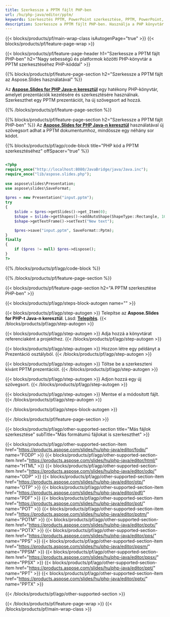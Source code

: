 ```yaml
---
title: Szerkessze a PPTM fájlt PHP-ben
url: /hu/php-java/editor/pptm/
keywords: Szerkesztés PPTM, PowerPoint szerkesztése, PPTM, PowerPoint, PHP API, PHP Library
description: Szerkessze a PPTM fájlt PHP-ben. Használja a PHP könyvtár API-t a PPTM fájlok szerkesztéséhez
---
```


{{< blocks/products/pf/main-wrap-class isAutogenPage="true" >}}
{{< blocks/products/pf/feature-page-wrap >}}

{{< blocks/products/pf/feature-page-header h1="Szerkessze a PPTM fájlt PHP-ben" h2="Nagy sebességű és platformok közötti PHP-könyvtár a PPTM szerkesztéséhez PHP-kóddal" >}}

{{% blocks/products/pf/feature-page-section h2="Szerkessze a PPTM fájlt az Aspose.Slides használatával" %}}

Az [**Aspose.Slides for PHP Java-n keresztül**](https://products.aspose.com/slides/hu/php-java/) egy hatékony PHP-könyvtár, amelyet prezentációk kezelésére és szerkesztésére használnak. Szerkeszthet egy PPTM prezentációt, ha új szövegsort ad hozzá. 

{{% /blocks/products/pf/feature-page-section %}}

{{% blocks/products/pf/feature-page-section  h2="Szerkessze a PPTM fájlt PHP-ben" %}}
Az [**Aspose.Slides for PHP Java-n keresztül**](https://products.aspose.com/slides/hu/php-java/) használatával új szövegsort adhat a PPTM dokumentumhoz, mindössze egy néhány sor kódot.

{{% blocks/products/pf/agp/code-block title="PHP kód a PPTM szerkesztéséhez" offSpacer="true" %}}

```php

<?php
require_once("http://localhost:8080/JavaBridge/java/Java.inc");
require_once("lib/aspose.slides.php");
 
use aspose\slides\Presentation;
use aspose\slides\SaveFormat;
 
$pres = new Presentation("input.pptm");
try
{
    $slide = $pres->getSlides()->get_Item(0);     
    $shape = $slide->getShapes()->addAutoShape(ShapeType::Rectangle, 10, 10, 100, 50);
    $shape->getTextFrame()->setText("New text");

    $pres->save("input.pptm", SaveFormat::Pptm);
}
finally
{
    if ($pres != null) $pres->dispose();
}
?>
```
{{% /blocks/products/pf/agp/code-block %}}

{{% /blocks/products/pf/feature-page-section %}}

{{< blocks/products/pf/feature-page-section  h2="A PPTM szerkesztése PHP-ben" >}}

{{< blocks/products/pf/agp/steps-block-autogen name="" >}}


{{< blocks/products/pf/agp/step-autogen >}}
Telepítse az **Aspose.Slides for PHP-t Java-n keresztül**. Lásd: [**Telepítés**](https://docs.aspose.com/slides/php-java/installation/).
{{< /blocks/products/pf/agp/step-autogen >}}

{{< blocks/products/pf/agp/step-autogen >}}
Adja hozzá a könyvtárat referenciaként a projekthez.
{{< /blocks/products/pf/agp/step-autogen >}}

{{< blocks/products/pf/agp/step-autogen >}}
Hozzon létre egy példányt a Prezentáció osztályból.
{{< /blocks/products/pf/agp/step-autogen >}}

{{< blocks/products/pf/agp/step-autogen >}}
Töltse be a szerkeszteni kívánt PPTM prezentációt.
{{< /blocks/products/pf/agp/step-autogen >}}

{{< blocks/products/pf/agp/step-autogen >}}
Adjon hozzá egy új szövegsort.
{{< /blocks/products/pf/agp/step-autogen >}}

{{< blocks/products/pf/agp/step-autogen >}}
Mentse el a módosított fájlt.
{{< /blocks/products/pf/agp/step-autogen >}}

{{< /blocks/products/pf/agp/steps-block-autogen >}}


{{< /blocks/products/pf/feature-page-section >}}

{{< blocks/products/pf/agp/other-supported-section title="Más fájlok szerkesztése" subTitle="Más formátumú fájlokat is szerkeszthet" >}}

{{< blocks/products/pf/agp/other-supported-section-item href="https://products.aspose.com/slides/hu/php-java/editor/fodp/" name="FODP" >}}
{{< blocks/products/pf/agp/other-supported-section-item href="https://products.aspose.com/slides/hu/php-java/editor/html/" name="HTML" >}}
{{< blocks/products/pf/agp/other-supported-section-item href="https://products.aspose.com/slides/hu/php-java/editor/odp/" name="ODP" >}}
{{< blocks/products/pf/agp/other-supported-section-item href="https://products.aspose.com/slides/hu/php-java/editor/otp/" name="OTP" >}}
{{< blocks/products/pf/agp/other-supported-section-item href="https://products.aspose.com/slides/hu/php-java/editor/pdf/" name="PDF" >}}
{{< blocks/products/pf/agp/other-supported-section-item href="https://products.aspose.com/slides/hu/php-java/editor/pot/" name="POT" >}}
{{< blocks/products/pf/agp/other-supported-section-item href="https://products.aspose.com/slides/hu/php-java/editor/potm/" name="POTM" >}}
{{< blocks/products/pf/agp/other-supported-section-item href="https://products.aspose.com/slides/hu/php-java/editor/potx/" name="POTX" >}}
{{< blocks/products/pf/agp/other-supported-section-item href="https://products.aspose.com/slides/hu/php-java/editor/pps/" name="PPS" >}}
{{< blocks/products/pf/agp/other-supported-section-item href="https://products.aspose.com/slides/hu/php-java/editor/ppsm/" name="PPSM" >}}
{{< blocks/products/pf/agp/other-supported-section-item href="https://products.aspose.com/slides/hu/php-java/editor/ppsx/" name="PPSX" >}}
{{< blocks/products/pf/agp/other-supported-section-item href="https://products.aspose.com/slides/hu/php-java/editor/ppt/" name="PPT" >}}
{{< blocks/products/pf/agp/other-supported-section-item href="https://products.aspose.com/slides/hu/php-java/editor/pptx/" name="PPTX" >}}


{{< /blocks/products/pf/agp/other-supported-section >}}

{{< /blocks/products/pf/feature-page-wrap >}}
{{< /blocks/products/pf/main-wrap-class >}}